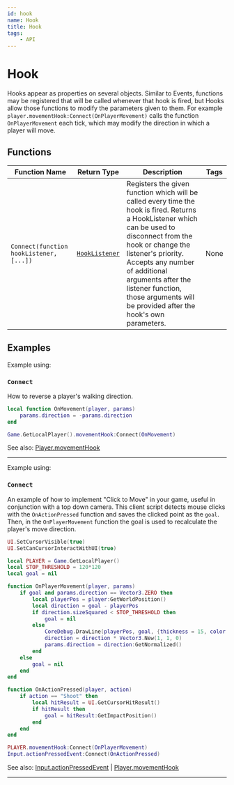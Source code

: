 ```yaml
---
id: hook
name: Hook
title: Hook
tags:
    - API
---
```


# Hook

Hooks appear as properties on several objects. Similar to Events, functions may be registered that will be called whenever that hook is fired, but Hooks allow those functions to modify the parameters given to them. For example `player.movementHook:Connect(OnPlayerMovement)` calls the function `OnPlayerMovement` each tick, which may modify the direction in which a player will move.

## Functions

| Function Name | Return Type | Description | Tags |
| -------- | ----------- | ----------- | ---- |
| `Connect(function hookListener, [...])` | [`HookListener`](hooklistener.md) | Registers the given function which will be called every time the hook is fired. Returns a HookListener which can be used to disconnect from the hook or change the listener's priority. Accepts any number of additional arguments after the listener function, those arguments will be provided after the hook's own parameters. | None |

## Examples

Example using:

### `Connect`

How to reverse a player's walking direction.

```lua
local function OnMovement(player, params)
    params.direction = -params.direction
end

Game.GetLocalPlayer().movementHook:Connect(OnMovement)
```

See also: [Player.movementHook](player.md)

---

Example using:

### `Connect`

An example of how to implement "Click to Move" in your game, useful in conjunction with a top down camera. This client script detects mouse clicks with the `OnActionPressed` function and saves the clicked point as the `goal`. Then, in the `OnPlayerMovement` function the goal is used to recalculate the player's move direction.

```lua
UI.SetCursorVisible(true)
UI.SetCanCursorInteractWithUI(true)

local PLAYER = Game.GetLocalPlayer()
local STOP_THRESHOLD = 120*120
local goal = nil

function OnPlayerMovement(player, params)
    if goal and params.direction == Vector3.ZERO then
        local playerPos = player:GetWorldPosition()
        local direction = goal - playerPos
        if direction.sizeSquared < STOP_THRESHOLD then
            goal = nil
        else
            CoreDebug.DrawLine(playerPos, goal, {thickness = 15, color = Color.New(1, .5, 0)})
            direction = direction * Vector3.New(1, 1, 0)
            params.direction = direction:GetNormalized()
        end
    else
        goal = nil
    end
end

function OnActionPressed(player, action)
    if action == "Shoot" then
        local hitResult = UI.GetCursorHitResult()
        if hitResult then
            goal = hitResult:GetImpactPosition()
        end
    end
end

PLAYER.movementHook:Connect(OnPlayerMovement)
Input.actionPressedEvent:Connect(OnActionPressed)
```

See also: [Input.actionPressedEvent](input.md) | [Player.movementHook](player.md)

---
